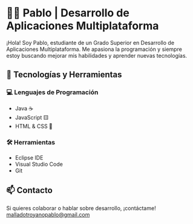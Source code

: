 # 👨‍💻 Pablo | Desarrollo de Aplicaciones Multiplataforma  

¡Hola! Soy Pablo, estudiante de un Grado Superior en Desarrollo de Aplicaciones Multiplataforma. Me apasiona la programación y siempre estoy buscando mejorar mis habilidades y aprender nuevas tecnologías.  

## 🚀 Tecnologías y Herramientas  

### 💻 Lenguajes de Programación  
- Java ☕  
- JavaScript 🟨  
- HTML & CSS 🎨  

### 🛠️ Herramientas  
- Eclipse IDE  
- Visual Studio Code  
- Git  

## 📫 Contacto  
Si quieres colaborar o hablar sobre desarrollo, ¡contáctame!
malladotroyanopablo@gmail.com


